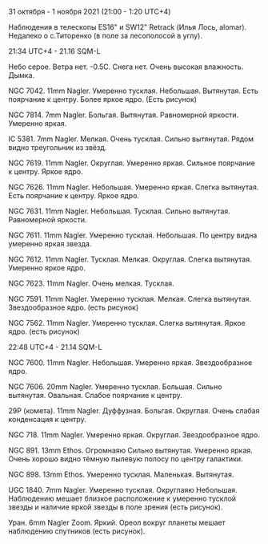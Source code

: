 31 октября - 1 ноября 2021 (21:00 - 1:20 UTC+4)

Наблюдения в телескопы ES16" и SW12" Retrack (Илья Лось, alomar). Недалеко о с.Титоренко (в поле за лесополосой в углу).

21:34 UTC+4 - 21.16 SQM-L

Небо серое. Ветра нет. -0.5С. Снега нет. Очень высокая влажность. Дымка.

NGC 7042. 11mm Nagler. Умеренно тусклая. Небольшая. Вытянутая. Есть поярчание к центру. Более яркое ядро. (Есть рисунок)

NGC 7814. 7mm Nagler. Больгая. Вытянутая. Равномерной яркости. Умеренно яркая.

IC 5381. 7mm Nagler. Мелкая. Очень тусклая. Сильно вытянутая. Рядом видно треугольник из звёзд.

NGC 7619. 11mm Nagler. Округлая. Умеренно яркая. Сильное поярчание к центру. Яркое ядро.

NGC 7626. 11mm Nagler. Небольшая. Умеренно яркая. Слегка вытянутая. Есть поярчание к центру. Яркое ядро.

NGC 7631. 11mm Nagler. Небольшая. Тусклая. Сильно вытянутая. Равномерной яркости.

NGC 7611. 11mm Nagler. Умеренно тусклая. Небольшая. По центру видна умеренно яркая звезда.

NGC 7612. 11mm Nagler. Тусклая. Мелкая. Округлая. Слегка вытянутая. Умеренно яркое ядро.

NGC 7623. 11mm Nagler. Очень мелкая. Тусклая.

NGC 7591. 11mm Nagler. Умеренно тусклая. Мелкая. Слегка вытянутая. Звездообразное ядро. (есть рисунок)

NGC 7562. 11mm Nagler. Умеренно тусклая. Слегка вытянутая. Яркое ядро. (есть рисунок)

22:48 UTC+4 - 21.14 SQM-L

NGC 7600. 11mm Nagler. Небольшая. Умеренно яркая. Звездообразное ядро.

NGC 7606. 20mm Nagler. Умеренно тусклая. Большая. Сильно вытянутая. Овальная. Слабое поярчание к центру.

29P (комета). 11mm Nagler. Дуффузная. Больгая. Округлая. Очень слабая конденсация к центру.

NGC 718. 11mm Nagler. Умеренно яркая. Округлая. Звездообразное ядро.

NGC 891. 13mm Ethos. Огромнаяю Сильно вытянутая. Умеренно яркая. Очень хорошо видно тёмную пылевую полосу по центру галактики.

NGC 898. 13mm Ethos. Умеренно тусклая. Маленькая. Вытянутая.

UGC 1840. 7mm Nagler. Умеренно тусклая. Округлаяю Небольшая. Наблюдению мешает близкое расположение к умеренно тусклой звезды и наличие яркой звезды в поле зрения (есть рисунок).

Уран. 6mm Nagler Zoom. Яркий. Ореол вокруг планеты мешает наблюдению спутников (есть рисунок).

